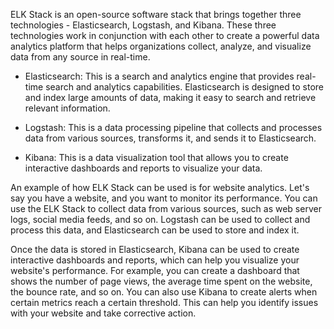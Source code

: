 ELK Stack is an open-source software stack that brings together three technologies - Elasticsearch, Logstash, and Kibana. These three technologies work in conjunction with each other to create a powerful data analytics platform that helps organizations collect, analyze, and visualize data from any source in real-time.

- Elasticsearch: This is a search and analytics engine that provides real-time search and analytics capabilities. Elasticsearch is designed to store and index large amounts of data, making it easy to search and retrieve relevant information.

- Logstash: This is a data processing pipeline that collects and processes data from various sources, transforms it, and sends it to Elasticsearch.

- Kibana: This is a data visualization tool that allows you to create interactive dashboards and reports to visualize your data.

An example of how ELK Stack can be used is for website analytics. Let's say you have a website, and you want to monitor its performance. You can use the ELK Stack to collect data from various sources, such as web server logs, social media feeds, and so on. Logstash can be used to collect and process this data, and Elasticsearch can be used to store and index it.

Once the data is stored in Elasticsearch, Kibana can be used to create interactive dashboards and reports, which can help you visualize your website's performance. For example, you can create a dashboard that shows the number of page views, the average time spent on the website, the bounce rate, and so on. You can also use Kibana to create alerts when certain metrics reach a certain threshold. This can help you identify issues with your website and take corrective action.
